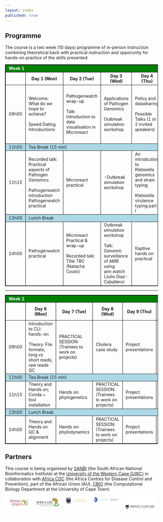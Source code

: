 ```yaml
---
layout: index
published: true
---
```

## Programme

The course is a two week (10 days) programme of in-person instruction combining theoretical back with practical instruction and opporunity for hands-on practice of the skills presented.

<!-- LEAVE THIS TABLE ALONE - the rest of the page continues where it says BELOWTHETABLE -->

<style>
    td, th, table { border: 1px solid black; }
    td, th {padding-left: 10px; padding-right: 10px; }
    th { font-weight: bold }
    .break { background: lightblue; }
    .weekheader { background: green; color: white }
</style>

<table>
  <tr class="weekheader">
    <td colspan="6">
      <strong>Week 1</strong>
    </td>
  </tr>
  <tr style="border: 1px solid black;">
    <td></td>
    <th>Day 1 (Mon)</th>
    <th>Day 2 (Tue)</th>
    <th>Day 3 (Wed)</th>
    <th>Day 4 (Thu)</th>
    <th>Day 5 (Fri)</th>
  </tr>
  <tr>
    <td>09h00</td>
    <td>Welcome: What do we hope to achieve?<br><br>Speed Dating Introductions</td>
    <td>Pathogenwatch wrap-up<br><br>Talk: Introduction to data visualisation in Microreact</td>
    <td>Applications of Pathogen Genomics<br><br>Outbreak simulation workshop</td> 
    <td>Policy and datasharing<br><br>Possible Talks (1 or 2 invited speakers)</td> 
    <td>Kaptive hands on practical: review and discussion<br><br>Klebsiella virulence typing part II</td> 
   
  
  </tr>
  <tr class="break">
    <td>11h00</td>
    <td colspan="5">Tea Break (15 min)</td>
  </tr>
  <tr>
    <td>11h15</td>
    <td>Recorded talk: Practical aspects of Pathogen Genomics<br><br>Pathogenwatch introduction<br>Pathogenwatch practical </td>
    <td>Microreact practical</td>
      <td>-Outbreak simulation workshop</td>
    <td>An introdcution to Klebsiella genomics and strain typing<br><br>Klebsiella virulence typing part I</td>
    <td>Klebsiella AMR & plasmid typing<br><br>Kleborate hands on practical </td>
      </tr>
  <tr class="break">
    <td>13h00</td>
    <td colspan="5">Lunch Break</td>
  </tr>
  <tr>
    <td>14h00</td>
    <td>Pathogenwatch practical</td>
    <td>Microreact Practical & wrap-up<br><br>Recorded talk: Title TBC (Natacha Couto)</td>
    <td>Outbreak simulation workshop<br><br>Talk: Genomic surveillance of AMR using amr.watch (Julio Diaz-Caballero)</td>
    <td>Kaptive hands on practical</td>
    <td>Kleborate hands on practical 
</td>
  </tr>
</table>

<hr>

<table>
  <tr class="weekheader">
    <td colspan="6"><strong>Week 2</strong></td>
  </tr>
  <tr>
    <td></td>
    <th>Day 6 (Mon)</th>
    <th>Day 7 (Tue)</th>
    <th>Day 8 (Wed)</th>
    <th>Day 9 (Thu)</th>
    <th>Day 10 (Fri)</th>
  </tr>
  <tr>
    <td>09h00</td>
    <td>Introduction to CLI: hands-on<br><br>Theory: File formats, long vs short reads, raw reads QC</td>
    <td>PRACTICAL SESSION: (Trainees to work on projects)</td>
    <td>Cholera case study</td>
    <td>Project presentations</td>
    <td></td>
  </tr>
  <tr class="break">
    <td>11h00</td>
    <td colspan="5">Tea Break (15 min) </td>
  </tr>
  <tr>
    <td>11h15</td>
    <td>Theory and Hands on; Conda + tool installation</td>
    <td>Hands on: phylogenetics</td>
    <td>PRACTICAL SESSION: (Trainees to work on projects)</td>
    <td>Project presentations</td>
    <td></td>
  </tr>
  <tr class="break">
    <td>13h00</td>
    <td colspan="5">Lunch Break</td>
  </tr>
  <tr>
    <td>14h00</td>
    <td>Theory and Hands on QC & alignment </td>
    <td>Hands on: phylodynamics</td>
    <td>PRACTICAL SESSION: (Trainees to work on projects)</td>
    <td>Project presentations</td>
    <td></td>
  </tr>
</table>

<!-- BELOWTHETABLE -->

## Partners

This course is being organised by [SANBI](https://www.sanbi.ac.za/) (the South African National Bioinformatics Institute) at the 
[University of the Western Cape (UWC)](https://www.uwc.ac.za/) in collaboration with [Africa CDC](https://africacdc.org) (the Africa Centres for Disease Control and Prevention), part of the African Union (AU), [CBIO](https://health.uct.ac.za/computational-biology/) (the Computational Biology Department at the University of Cape Town)

<p float="left">
  <img src="img/african_union_logo.svg" width="18%" align="top">
  <img src="img/africacdc_logo.svg" width="18%" align="top">
  <img src="img/uwc_logo.svg" width="18%" align="top">
  <img src="img/sanbi_logo.svg" width="20%" align="top">
<img src="img/uct-logo.svg" width="22%" align="top">
</p>

